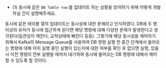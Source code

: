 - (1) 동시에 같은 `DB Table row` 를 업데이트 하는 상황을 방어하기 위해 어떻게 개발하실 건지 설명해주세요.

동시에 같은 테이블 열의 업데이트는 동시성에 대한 문제라고 인식하였다.
DB에 두 명 이상의 유저가 동시에 접근하게 된다면 해당 명령에 대해 다양한 문제가 발생한다고 생각된다(일관성이 깨진다, 교착상태에 빠진다 등등).
그렇기에 해당 동시성을 제어하기 위해서 Kafka의 Message Queue를 사용하여 DB 명령 실행 전 중간 단계에서 들어오는 명령에 대해 이미 실행 중인 실행이 있는지에 대한 여부를 확인 후 없으면 실행, 있을 시 이전 명령이 전부 실행될 때까지 대기하여 동시에 들어오는 DB 명령에 대해서 제어할 수 있도록 할 것이다.